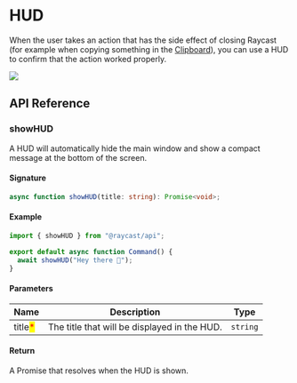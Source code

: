 # HUD

When the user takes an action that has the side effect of closing Raycast (for example when copying something in the [Clipboard](../clipboard.md)), you can use a HUD to confirm that the action worked properly.

![](../../.gitbook/assets/hud.png)

## API Reference

### showHUD

A HUD will automatically hide the main window and show a compact message at the bottom of the screen.

#### Signature

```typescript
async function showHUD(title: string): Promise<void>;
```

#### Example

```typescript
import { showHUD } from "@raycast/api";

export default async function Command() {
  await showHUD("Hey there 👋");
}
```

#### Parameters

| Name                                    | Description                                  | Type     |
| --------------------------------------- | -------------------------------------------- | -------- |
| title<mark style="color:red;">\*</mark> | The title that will be displayed in the HUD. | `string` |

#### Return

A Promise that resolves when the HUD is shown.
